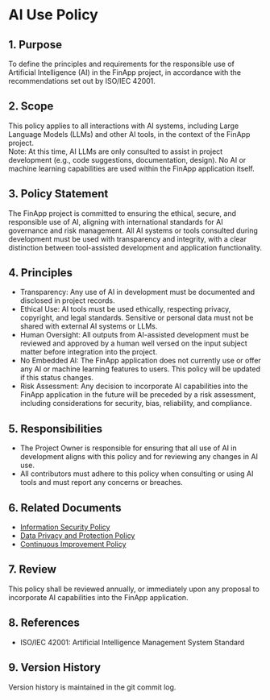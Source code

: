 # AI Use Policy

## 1. Purpose

To define the principles and requirements for the responsible use of Artificial Intelligence (AI) in the FinApp project, in accordance with the recommendations set out by ISO/IEC 42001.

## 2. Scope

This policy applies to all interactions with AI systems, including Large Language Models (LLMs) and other AI tools, in the context of the FinApp project.  
Note: At this time, AI LLMs are only consulted to assist in project development (e.g., code suggestions, documentation, design). No AI or machine learning capabilities are used within the FinApp application itself.

## 3. Policy Statement

The FinApp project is committed to ensuring the ethical, secure, and responsible use of AI, aligning with international standards for AI governance and risk management. All AI systems or tools consulted during development must be used with transparency and integrity, with a clear distinction between tool-assisted development and application functionality.

## 4. Principles

- Transparency: Any use of AI in development must be documented and disclosed in project records.
- Ethical Use: AI tools must be used ethically, respecting privacy, copyright, and legal standards. Sensitive or personal data must not be shared with external AI systems or LLMs.
- Human Oversight: All outputs from AI-assisted development must be reviewed and approved by a human well versed on the input subject matter before integration into the project.
- No Embedded AI: The FinApp application does not currently use or offer any AI or machine learning features to users. This policy will be updated if this status changes.
- Risk Assessment: Any decision to incorporate AI capabilities into the FinApp application in the future will be preceded by a risk assessment, including considerations for security, bias, reliability, and compliance.

## 5. Responsibilities

- The Project Owner is responsible for ensuring that all use of AI in development aligns with this policy and for reviewing any changes in AI use.
- All contributors must adhere to this policy when consulting or using AI tools and must report any concerns or breaches.

## 6. Related Documents

- [Information Security Policy](./01%20Information%20Security%20Policy.md)
- [Data Privacy and Protection Policy](./07%20Data%20Privacy%20and%20Protection%20Policy.md)
- [Continuous Improvement Policy](./05%20Continuous%20Improvement%20Policy.md)

## 7. Review

This policy shall be reviewed annually, or immediately upon any proposal to incorporate AI capabilities into the FinApp application.

## 8. References

- ISO/IEC 42001: Artificial Intelligence Management System Standard

## 9. Version History

Version history is maintained in the git commit log.
